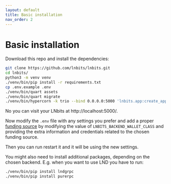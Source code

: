 ```yaml
---
layout: default
title: Basic installation
nav_order: 2
---
```



Basic installation
==================

Download this repo and install the dependencies:

```sh
git clone https://github.com/lnbits/lnbits.git
cd lnbits/
python3 -m venv venv
./venv/bin/pip install -r requirements.txt
cp .env.example .env
./venv/bin/quart assets
./venv/bin/quart migrate
./venv/bin/hypercorn -k trio --bind 0.0.0.0:5000 'lnbits.app:create_app()'
```

No you can visit your LNbits at http://localhost:5000/.

Now modify the `.env` file with any settings you prefer and add a proper [funding source](./wallets.md) by modifying the value of `LNBITS_BACKEND_WALLET_CLASS` and providing the extra information and credentials related to the chosen funding source.

Then you can run restart it and it will be using the new settings.

You might also need to install additional packages, depending on the chosen backend.
E.g. when you want to use LND you have to run:

```sh
./venv/bin/pip install lndgrpc
./venv/bin/pip install purerpc
```
